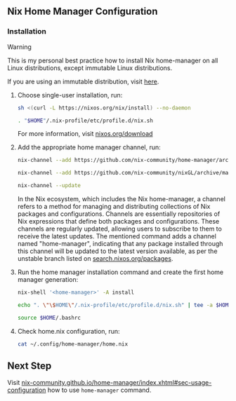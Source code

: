 ## Nix Home Manager Configuration

### Installation
> [!WARNING]
>
> This is my personal best practice how to install Nix home-manager on all Linux distributions, except immutable Linux distributions.
>
> If you are using an immutable distribution, visit [here](https://github.com/DeterminateSystems/nix-installer).

1. Choose single-user installation, run:
	```sh
	sh <(curl -L https://nixos.org/nix/install) --no-daemon

    . "$HOME"/.nix-profile/etc/profile.d/nix.sh
	```
	For more information, visit [nixos.org/download](https://nixos.org/download/)

2. Add the appropriate home manager channel, run:
	```sh
	nix-channel --add https://github.com/nix-community/home-manager/archive/master.tar.gz home-manager
    
    nix-channel --add https://github.com/nix-community/nixGL/archive/main.tar.gz nixgl
    
    nix-channel --update
	```
	In the Nix ecosystem, which includes the Nix home-manager, a channel refers to a method for managing and distributing collections of Nix packages and configurations. Channels are essentially repositories of Nix expressions that define both packages and configurations. These channels are regularly updated, allowing users to subscribe to them to receive the latest updates. The mentioned command adds a channel named "home-manager", indicating that any package installed through this channel will be updated to the latest version available, as per the unstable branch listed on [search.nixos.org/packages](https://search.nixos.org/packages).

3. Run the home manager installation command and create the first home manager generation:
	```sh
	nix-shell '<home-manager>' -A install

    echo ". \"\$HOME\"/.nix-profile/etc/profile.d/nix.sh" | tee -a $HOME/.bashrc > /dev/null

    source $HOME/.bashrc
	```

4. Check home.nix configuration, run:
	```sh
	cat ~/.config/home-manager/home.nix
	```

## Next Step
Visit [nix-community.github.io/home-manager/index.xhtml#sec-usage-configuration](https://nix-community.github.io/home-manager/index.xhtml#sec-usage-configuration) how to use `home-manager` command.
